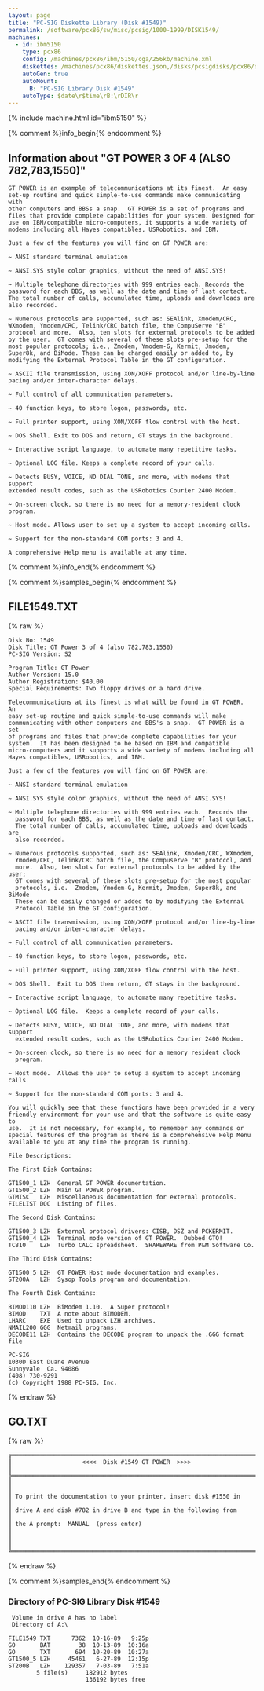 ```yaml
---
layout: page
title: "PC-SIG Diskette Library (Disk #1549)"
permalink: /software/pcx86/sw/misc/pcsig/1000-1999/DISK1549/
machines:
  - id: ibm5150
    type: pcx86
    config: /machines/pcx86/ibm/5150/cga/256kb/machine.xml
    diskettes: /machines/pcx86/diskettes.json,/disks/pcsigdisks/pcx86/diskettes.json
    autoGen: true
    autoMount:
      B: "PC-SIG Library Disk #1549"
    autoType: $date\r$time\rB:\rDIR\r
---
```


{% include machine.html id="ibm5150" %}

{% comment %}info_begin{% endcomment %}

## Information about "GT POWER 3 OF 4 (ALSO 782,783,1550)"

    GT POWER is an example of telecommunications at its finest.  An easy
    set-up routine and quick simple-to-use commands make communicating with
    other computers and BBSs a snap.  GT POWER is a set of programs and
    files that provide complete capabilities for your system. Designed for
    use on IBM/compatible micro-computers, it supports a wide variety of
    modems including all Hayes compatibles, USRobotics, and IBM.
    
    Just a few of the features you will find on GT POWER are:
    
    ~ ANSI standard terminal emulation
    
    ~ ANSI.SYS style color graphics, without the need of ANSI.SYS!
    
    ~ Multiple telephone directories with 999 entries each. Records the
    password for each BBS, as well as the date and time of last contact.
    The total number of calls, accumulated time, uploads and downloads are
    also recorded.
    
    ~ Numerous protocols are supported, such as: SEAlink, Xmodem/CRC,
    WXmodem, Ymodem/CRC, Telink/CRC batch file, the CompuServe "B"
    protocol and more.  Also, ten slots for external protocols to be added
    by the user.  GT comes with several of these slots pre-setup for the
    most popular protocols; i.e., Zmodem, Ymodem-G, Kermit, Jmodem,
    Super8k, and BiMode. These can be changed easily or added to, by
    modifying the External Protocol Table in the GT configuration.
    
    ~ ASCII file transmission, using XON/XOFF protocol and/or line-by-line
    pacing and/or inter-character delays.
    
    ~ Full control of all communication parameters.
    
    ~ 40 function keys, to store logon, passwords, etc.
    
    ~ Full printer support, using XON/XOFF flow control with the host.
    
    ~ DOS Shell. Exit to DOS and return, GT stays in the background.
    
    ~ Interactive script language, to automate many repetitive tasks.
    
    ~ Optional LOG file. Keeps a complete record of your calls.
    
    ~ Detects BUSY, VOICE, NO DIAL TONE, and more, with modems that support
    extended result codes, such as the USRobotics Courier 2400 Modem.
    
    ~ On-screen clock, so there is no need for a memory-resident clock
    program.
    
    ~ Host mode. Allows user to set up a system to accept incoming calls.
    
    ~ Support for the non-standard COM ports: 3 and 4.
    
    A comprehensive Help menu is available at any time.
{% comment %}info_end{% endcomment %}

{% comment %}samples_begin{% endcomment %}

## FILE1549.TXT

{% raw %}
```
Disk No: 1549                                                           
Disk Title: GT Power 3 of 4 (also 782,783,1550)                         
PC-SIG Version: S2                                                      
                                                                        
Program Title: GT Power                                                 
Author Version: 15.0                                                    
Author Registration: $40.00                                             
Special Requirements: Two floppy drives or a hard drive.                
                                                                        
Telecommunications at its finest is what will be found in GT POWER.  An 
easy set-up routine and quick simple-to-use commands will make          
communicating with other computers and BBS's a snap.  GT POWER is a set 
of programs and files that provide complete capabilities for your       
system.  It has been designed to be based on IBM and compatible         
micro-computers and it supports a wide variety of modems including all  
Hayes compatibles, USRobotics, and IBM.                                 
                                                                        
Just a few of the features you will find on GT POWER are:               
                                                                        
~ ANSI standard terminal emulation                                      
                                                                        
~ ANSI.SYS style color graphics, without the need of ANSI.SYS!          
                                                                        
~ Multiple telephone directories with 999 entries each.  Records the    
  password for each BBS, as well as the date and time of last contact.  
  The total number of calls, accumulated time, uploads and downloads are
  also recorded.                                                        
                                                                        
~ Numerous protocols supported, such as: SEAlink, Xmodem/CRC, WXmodem,  
  Ymodem/CRC, Telink/CRC batch file, the Compuserve "B" protocol, and   
  more.  Also, ten slots for external protocols to be added by the user;
  GT comes with several of these slots pre-setup for the most popular   
  protocols, i.e.  Zmodem, Ymodem-G, Kermit, Jmodem, Super8k, and BiMode
  These can be easily changed or added to by modifying the External     
  Protocol Table in the GT configuration.                               
                                                                        
~ ASCII file transmission, using XON/XOFF protocol and/or line-by-line  
  pacing and/or inter-character delays.                                 
                                                                        
~ Full control of all communication parameters.                         
                                                                        
~ 40 function keys, to store logon, passwords, etc.                     
                                                                        
~ Full printer support, using XON/XOFF flow control with the host.      
                                                                        
~ DOS Shell.  Exit to DOS then return, GT stays in the background.      
                                                                        
~ Interactive script language, to automate many repetitive tasks.       
                                                                        
~ Optional LOG file.  Keeps a complete record of your calls.            
                                                                        
~ Detects BUSY, VOICE, NO DIAL TONE, and more, with modems that support 
  extended result codes, such as the USRobotics Courier 2400 Modem.     
                                                                        
~ On-screen clock, so there is no need for a memory resident clock      
  program.                                                              
                                                                        
~ Host mode.  Allows the user to setup a system to accept incoming calls
                                                                        
~ Support for the non-standard COM ports: 3 and 4.                      
                                                                        
You will quickly see that these functions have been provided in a very  
friendly environment for your use and that the software is quite easy to
use.  It is not necessary, for example, to remember any commands or     
special features of the program as there is a comprehensive Help Menu   
available to you at any time the program is running.                    
                                                                        
File Descriptions:                                                      
                                                                        
The First Disk Contains:                                                
                                                                        
GT1500_1 LZH  General GT POWER documentation.                           
GT1500_2 LZH  Main GT POWER program.                                    
GTMISC   LZH  Miscellaneous documentation for external protocols.       
FILELIST DOC  Listing of files.                                         
                                                                        
The Second Disk Contains:                                               
                                                                        
GT1500_3 LZH  External protocol drivers: CISB, DSZ and PCKERMIT.        
GT1500_4 LZH  Terminal mode version of GT POWER.  Dubbed GTO!           
TC810    LZH  Turbo CALC spreadsheet.  SHAREWARE from P&M Software Co.  
                                                                        
The Third Disk Contains:                                                
                                                                        
GT1500_5 LZH  GT POWER Host mode documentation and examples.            
ST200A   LZH  Sysop Tools program and documentation.                    
                                                                        
The Fourth Disk Contains:                                               
                                                                        
BIMOD110 LZH  BiModem 1.10.  A Super protocol!                          
BIMOD    TXT  A note about BIMODEM.                                     
LHARC    EXE  Used to unpack LZH archives.                              
NMAIL200 GGG  Netmail programs.  
DECODE11 LZH  Contains the DECODE program to unpack the .GGG format file
                                                                        
PC-SIG                                                                  
1030D East Duane Avenue                                                 
Sunnyvale  Ca. 94086                                                    
(408) 730-9291                                                          
(c) Copyright 1988 PC-SIG, Inc.                                         
```
{% endraw %}

## GO.TXT

{% raw %}
```
╔═════════════════════════════════════════════════════════════════════════╗
║                    <<<<  Disk #1549 GT POWER  >>>>                      ║
╠═════════════════════════════════════════════════════════════════════════╣
║                                                                         ║
║ To print the documentation to your printer, insert disk #1550 in        ║
║ drive A and disk #782 in drive B and type in the following from         ║
║ the A prompt:  MANUAL  (press enter)                                    ║
║                                                                         ║
╚═════════════════════════════════════════════════════════════════════════╝
```
{% endraw %}

{% comment %}samples_end{% endcomment %}

### Directory of PC-SIG Library Disk #1549

     Volume in drive A has no label
     Directory of A:\

    FILE1549 TXT      7362  10-16-89   9:25p
    GO       BAT        38  10-13-89  10:16a
    GO       TXT       694  10-20-89  10:27a
    GT1500_5 LZH     45461   6-27-89  12:15p
    ST200B   LZH    129357   7-03-89   7:51a
            5 file(s)     182912 bytes
                          136192 bytes free

